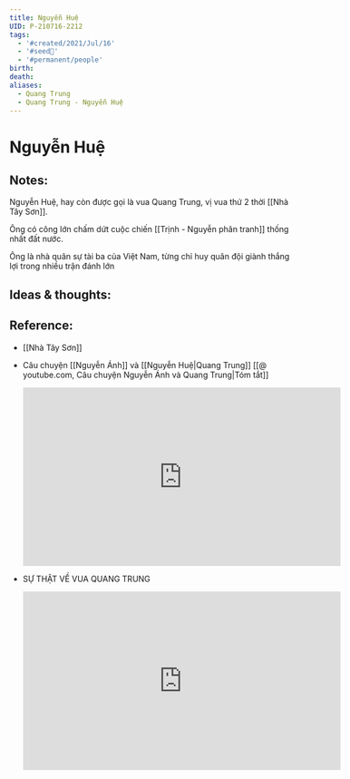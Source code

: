 ```yaml
---
title: Nguyễn Huệ
UID: P-210716-2212
tags:
  - '#created/2021/Jul/16'
  - '#seed🥜'
  - '#permanent/people'
birth: 
death: 
aliases:
  - Quang Trung
  - Quang Trung - Nguyễn Huệ
---
```

# Nguyễn Huệ

## Notes:
Nguyễn Huệ, hay còn được gọi là vua Quang Trung, vị vua thứ 2 thời [[Nhà Tây Sơn]]. 

Ông có công lớn chấm dứt cuộc chiến [[Trịnh - Nguyễn phân tranh]] thống nhất đất nước. 

Ông là nhà quân sự tài ba của Việt Nam, từng chỉ huy quân đội giành thắng lợi trong nhiều trận đánh lớn

## Ideas & thoughts:

## Reference:
- [[Nhà Tây Sơn]]
- Câu chuyện [[Nguyễn Ánh]] và [[Nguyễn Huệ|Quang Trung]]
	[[@ youtube.com, Câu chuyện Nguyễn Ánh và Quang Trung|Tóm tắt]]
	
	<iframe width="560" height="315" src="https://www.youtube.com/embed/fb8yPH1K3AM" title="YouTube video player" frameborder="0" allow="accelerometer; autoplay; clipboard-write; encrypted-media; gyroscope; picture-in-picture" allowfullscreen></iframe>
- SỰ THẬT VỀ VUA QUANG TRUNG
	<iframe width="560" height="315" src="https://www.youtube.com/embed/6c0zPaVp2L8" title="YouTube video player" frameborder="0" allow="accelerometer; autoplay; clipboard-write; encrypted-media; gyroscope; picture-in-picture" allowfullscreen></iframe>
